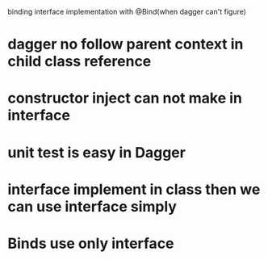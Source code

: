 binding interface implementation with @Bind(when dagger can't figure) 
# dagger no follow parent context in child class reference
# constructor inject can not make in interface 
# unit test is easy in Dagger 
# interface implement in  class then we can use interface simply
# Binds use only interface